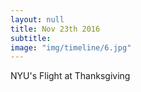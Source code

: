 ```yaml
---
layout: null
title: Nov 23th 2016
subtitle:
image: "img/timeline/6.jpg"
---
```

NYU's Flight at Thanksgiving
